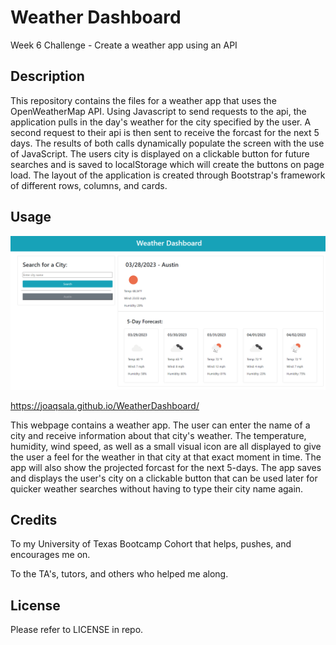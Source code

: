 # Weather Dashboard
Week 6 Challenge - Create a weather app using an API

## Description

This repository contains the files for a weather app that uses the OpenWeatherMap API. Using Javascript to send requests to the api, the application pulls in the day's weather for the city specified by the user. A second request to their api is then sent to receive the forcast for the next 5 days. The results of both calls dynamically populate the screen with the use of JavaScript. The users city is displayed on a clickable button for future searches and is saved to localStorage which will create the buttons on page load. The layout of the application is created through Bootstrap's framework of different rows, columns, and cards.

## Usage

![Weather App with Austin's weather displayed](assets/images/Screenshot%20weather-app.png)

https://joaqsala.github.io/WeatherDashboard/

This webpage contains a weather app. The user can enter the name of a city and receive information about that city's weather. The temperature, humidity, wind speed, as well as a small visual icon  are all displayed to give the user a feel for the weather in that city at that exact moment in time. The app will also show the projected forcast for the next 5-days. The app saves and displays the user's city on a clickable button that can be used later for quicker weather searches without having to type their city name again.


## Credits

To my University of Texas Bootcamp Cohort that helps, pushes, and encourages me on. 

To the TA's, tutors, and others who helped me along.


## License

Please refer to LICENSE in repo.